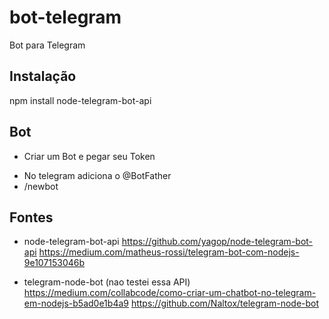 # bot-telegram
Bot para Telegram

## Instalação
npm install node-telegram-bot-api

## Bot
* Criar um Bot e pegar seu Token
- No telegram adiciona o @BotFather
- /newbot

## Fontes
* node-telegram-bot-api
https://github.com/yagop/node-telegram-bot-api
https://medium.com/matheus-rossi/telegram-bot-com-nodejs-9e107153046b

* telegram-node-bot (nao testei essa API)
https://medium.com/collabcode/como-criar-um-chatbot-no-telegram-em-nodejs-b5ad0e1b4a9
https://github.com/Naltox/telegram-node-bot
